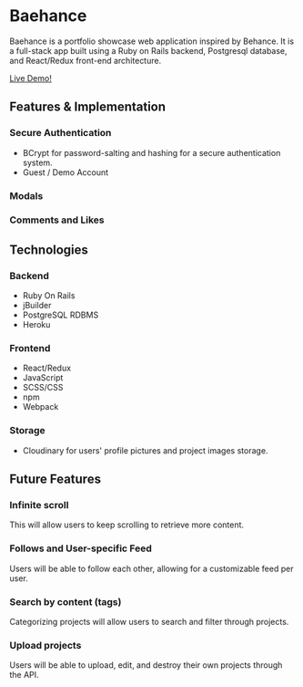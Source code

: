 # Baehance

Baehance is a portfolio showcase web application inspired by Behance. It is a full-stack app built using a Ruby on Rails backend, Postgresql database, and React/Redux front-end architecture.

[Live Demo!][heroku]

[heroku]: https://baehance.herokuapp.com/


## Features & Implementation

### Secure Authentication
* BCrypt for password-salting and hashing for a secure authentication system.
* Guest / Demo Account

### Modals

### Comments and Likes


## Technologies

### Backend
* Ruby On Rails
* jBuilder
* PostgreSQL RDBMS
* Heroku

### Frontend
* React/Redux
* JavaScript
* SCSS/CSS
* npm
* Webpack

### Storage
* Cloudinary for users' profile pictures and project images storage.


## Future Features

### Infinite scroll

This will allow users to keep scrolling to retrieve more content.

### Follows and User-specific Feed

Users will be able to follow each other, allowing for a customizable feed per user.

### Search by content (tags)

Categorizing projects will allow users to search and filter through projects.

### Upload projects

Users will be able to upload, edit, and destroy their own projects through the API.
